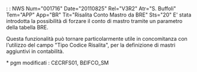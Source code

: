  :  : NWS Num="001716" Date="20110825" Rel="V3R2" Atr="S. Buffoli" Tem="APP" App="BR" Tit="Risalita Conto Mastro da BRE" Sts="20"
E' stata introdotta la possibilità di forzare il conto di mastro tramite un parametro della tabella BRE.

Questa funzionalità può tornare particolarmente utile in concomitanza con l'utilizzo del campo "Tipo Codice Risalita", per la definizione di mastri aggiuntivi in contabilità.

\* pgm modificati :  C£CRFS01, B£IFCO_SM
